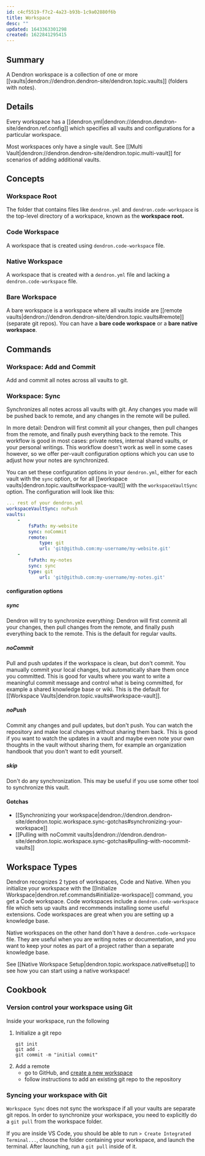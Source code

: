 ```yaml
---
id: c4cf5519-f7c2-4a23-b93b-1c9a02880f6b
title: Workspace
desc: ""
updated: 1643363301298
created: 1622841295415
---
```


## Summary

A Dendron workspace is a collection of one or more [[vaults|dendron://dendron.dendron-site/dendron.topic.vaults]] (folders with notes).

## Details

Every workspace has a [[dendron.yml|dendron://dendron.dendron-site/dendron.ref.config]] which specifies all vaults and configurations for a particular workspace.

Most workspaces only have a single vault. See [[Multi Vault|dendron://dendron.dendron-site/dendron.topic.multi-vault]] for scenarios of adding additional vaults.

## Concepts

### Workspace Root

The folder that contains files like `dendron.yml` and `dendron.code-workspace` is the top-level directory of a workspace, known as the **workspace root.**

### Code Workspace

A workspace that is created using `dendron.code-workspace` file.

### Native Workspace

A workspace that is created with a `dendron.yml` file and lacking a `dendron.code-workspace` file.

### Bare Workspace

A bare workspace is a workspace where all vaults inside are [[remote vaults|dendron://dendron.dendron-site/dendron.topic.vaults#remote]] (separate git repos).
You can have a **bare code workspace** or a **bare native workspace**.

## Commands

### Workspace: Add and Commit

Add and commit all notes across all vaults to git.

### Workspace: Sync

Synchronizes all notes across all vaults with git. Any changes you made will be pushed back to remote, and any changes in the remote will be pulled.

In more detail: Dendron will first commit all your changes, then pull changes from the remote, and finally push everything back to the remote. This workflow is good in most cases: private notes, internal shared vaults, or your personal writings. This workflow doesn't work as well in some cases however, so we offer per-vault configuration options which you can use to adjust how your notes are synchronized.

You can set these configuration options in your `dendron.yml`, either for each vault with the `sync` option, or for all [[workspace vaults|dendron.topic.vaults#workspace-vault]] with the `workspaceVaultSync` option. The configuration will look like this:

```yml
... rest of your dendron.yml
workspaceVaultSync: noPush
vaults:
    -
        fsPath: my-website
        sync: noCommit
        remote:
            type: git
            url: 'git@github.com:my-username/my-website.git'
    -
        fsPath: my-notes
        sync: sync
        type: git
            url: 'git@github.com:my-username/my-notes.git'
```

#### configuration options

##### sync

Dendron will try to synchronize everything: Dendron will first commit all your changes, then pull changes from the remote, and finally push everything back to the remote. This is the default for regular vaults.

##### noCommit

Pull and push updates if the workspace is clean, but don't commit. You manually commit your local changes, but automatically share them once you committed. This is good for vaults where you want to write a meaningful commit message and control what is being committed, for example a shared knowledge base or wiki. This is the default for [[Workspace Vaults|dendron.topic.vaults#workspace-vault]].

##### noPush

Commit any changes and pull updates, but don't push. You can watch the repository and make local changes without sharing them back. This is good if you want to watch the updates in a vault and maybe even note your own thoughts in the vault without sharing them, for example an organization handbook that you don't want to edit yourself.

##### skip

Don't do any synchronization. This may be useful if you use some other tool to synchronize this vault.

#### Gotchas

- [[Synchronizing your workspace|dendron://dendron.dendron-site/dendron.topic.workspace.sync-gotchas#synchronizing-your-workspace]]
- [[Pulling with noCommit vaults|dendron://dendron.dendron-site/dendron.topic.workspace.sync-gotchas#pulling-with-nocommit-vaults]]

## Workspace Types

Dendron recognizes 2 types of workspaces, Code and Native. When you initialize your workspace with
the [[Initialize Workspace|dendron.ref.commands#initialize-workspace]] command, you get a Code
workspace. Code workspaces include a `dendron.code-workspace` file which sets up vaults and
recommends installing some useful extensions. Code workspaces are great when you are setting up a
knowledge base.

Native workspaces on the other hand don't have a `dendron.code-workspace` file.
They are useful when you are writing notes or documentation, and you want to
keep your notes as part of a project rather than a separate knowledge base.

See [[Native Workspace Setup|dendron.topic.workspace.native#setup]] to see how you can start using a native workspace!

## Cookbook

### Version control your workspace using Git

Inside your workspace, run the following

1. Initialize a git repo
   ```
   git init
   git add .
   git commit -m "initial commit"
   ```
2. Add a remote
   - go to GitHub, and [create a new workspace](https://github.com/new)
   - follow instructions to add an existing git repo to the repository

### Syncing your workspace with Git

`Workspace Sync` does not sync the workspace if all your vaults are separate git repos. In order to synchronize your workspace, you need to explicitly do a `git pull` from the workspace folder.

If you are inside VS Code, you should be able to run `> Create Integrated Terminal...`, choose the folder containing your workspace, and launch the terminal. After launching, run a `git pull` inside of it.
